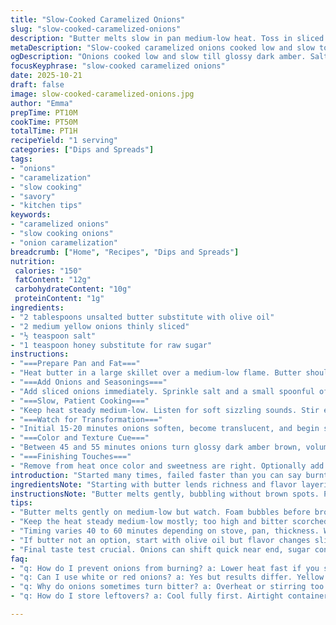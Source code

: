 ```yaml
---
title: "Slow-Cooked Caramelized Onions"
slug: "slow-cooked-caramelized-onions"
description: "Butter melts slow in pan medium-low heat. Toss in sliced onions, sprinkle salt and raw honey for that extra hint of sweetness. Stir rarely. Onions shrink as water escapes, music of gentle sizzle. Watch color shift from pale to amber, then deep golden brown around 40-50 minutes. Patience key. Adjust heat if onions start crisping or sticking. Use olive oil if butter browned too soon. Taste as you go; sweetness deepens but watch for bitterness if you cook it too fast. Perfect on burgers, stews, or plain toast. If too bitter, splash bit of balsamic vinegar to balance. Onions soften to silk, edges curling slightly, sweet smell thickening kitchen air. Keep a scrap of bread nearby to mop up buttery goodness."
metaDescription: "Slow-cooked caramelized onions cooked low and slow to deep amber brown. Patience and steady heat coax out sweet silkiness, with salt and honey driving flavor."
ogDescription: "Onions cooked low and slow till glossy dark amber. Salt pulls moisture, honey kickstarts caramel. Watch for silk texture, faint crisp edges, and sweet aroma."
focusKeyphrase: "slow-cooked caramelized onions"
date: 2025-10-21
draft: false
image: slow-cooked-caramelized-onions.jpg
author: "Emma"
prepTime: PT10M
cookTime: PT50M
totalTime: PT1H
recipeYield: "1 serving"
categories: ["Dips and Spreads"]
tags:
- "onions"
- "caramelization"
- "slow cooking"
- "savory"
- "kitchen tips"
keywords:
- "caramelized onions"
- "slow cooking onions"
- "onion caramelization"
breadcrumb: ["Home", "Recipes", "Dips and Spreads"]
nutrition: 
 calories: "150"
 fatContent: "12g"
 carbohydrateContent: "10g"
 proteinContent: "1g"
ingredients:
- "2 tablespoons unsalted butter substitute with olive oil"
- "2 medium yellow onions thinly sliced"
- "½ teaspoon salt"
- "1 teaspoon honey substitute for raw sugar"
instructions:
- "===Prepare Pan and Fat==="
- "Heat butter in a large skillet over a medium-low flame. Butter should melt gently, foam starting but don’t let it brown too fast—too high and you lose control. Oil can replace butter if it browns too quickly."
- "===Add Onions and Seasonings==="
- "Add sliced onions immediately. Sprinkle salt and a small spoonful of honey or sugar. Toss onions in fat to coat evenly. Salt draws moisture out; sugar or honey kicks caramelization into gear but don’t overdo it."
- "===Slow, Patient Cooking==="
- "Keep heat steady medium-low. Listen for soft sizzling sounds. Stir every 5-10 minutes—no more. Frequent stirring ruins the cooking cycle, stops onions from forming color. If onions stick or start crisping burn warnings, reduce heat. No action? Nudge heat higher slightly."
- "===Watch for Transformation==="
- "Initial 15-20 minutes onions soften, become translucent, and begin shrinking as water evaporates. Around 30-35 minutes pale gold tint appears. Smell thickens sweet with faint roasted hints."
- "===Color and Texture Cue==="
- "Between 45 and 55 minutes onions turn glossy dark amber brown, volume halved. Edges curl and crisp slightly, center soft like silk. Taste test to check sweetness. Too bitter? Reduce heat next batch, stir more."
- "===Finishing Touches==="
- "Remove from heat once color and sweetness are right. Optionally add splash balsamic vinegar or a pinch of freshly ground pepper to lift flavors. Use immediately or cool and store refrigerated."
introduction: "Started many times, failed faster than you can say burnt. The crux of caramelized onions isn’t speed but the glorious patience tedium of watching thinly sliced rings turn soft, sweet, sticky. Butter feels like gold melting in pan, tempting to crank heat but resist. Too hot, onions scorch, bitterness wrecks the symphony. Too low, drag out process till water fights dry off. Salt coaxes out moisture while honey teases caramel to best form. Glance at color all the time — eyes more important than timers. Smell is your alarm clock—sweetness grows, darkening hues follow. Little tricks like gentle tosses every 7 minutes keeps sanity and prevents burnt edges. Adapting to dinner moods; sometimes swap butter for oil, sometimes a splash apple cider vinegar at end to balance. A skill worth the slow fire and good company."
ingredientsNote: "Starting with butter lends richness and flavor layering but if you can't tolerate dairy or butter burns fast, olive oil or light vegetable oil works brilliantly and reduces risk of bitterness. Yellow onions preferred though white or red can be used, affecting flavor intensity and sweetness. Salt vital for drawing moisture but keep it moderate to avoid soggy onions. Honey, a twist on typical sugar, adds complexity and natural fruitiness; raw sugar works too if you prefer crunchier texture spots. Adjust quantities if cooking double or half batch, timing remains close but keep attentive for doneness. Avoid overcrowding pan. Use wide skillet for maximum surface area to let water evaporate quickly. If onions stick, a few drops of warm water or oil rescue. Don’t rinse onions after slicing; keeps natural sweetness intact."
instructionsNote: "Butter melts gently, bubbling without brown spots. Place pan on medium-low and hold ground. Add onions, seasoning right away—salt and honey kick-start the process, functionally making onions release water fast and lightly sweet. Toss immediately to help even cooking. Don’t stir every minute; resistance pays off as sugars begin slow Maillard reaction on surface. Check every 7 minutes with sturdy spatula, removing any bits sticking to pan bottom, scraping up to redistribute flavor. Visual clues—onions go from milky opaque to translucent then golden amber, edges ever more curling and sticky. Time can vary 40 to 60 minutes depending on onion thickness, pan type, and stove. Taste critical—sweet readiness over strict timing. If brown bits risk burning, slide heat down or lift pan briefly. Final splash of acidity like balsamic counters any lingering bitterness. Store cooled onions in airtight container refrigerated for 4 days or freeze in portions for long-term. Versatile, slow food wins with mindfulness."
tips:
- "Butter melts gently on medium-low but watch. Foam bubbles before browning—don’t rush it or burn bitter notes creep fast; switch to olive oil if butter browns too early. Timing not exact but sensory. Butter first, then immediately toss onions in to coat well. Salt crucial early, draws moisture quick. Honey or raw sugar kick Maillard reaction, but don’t dump too much or onions get clumpy and sticky. Toss onions to coat evenly but not constant stirring—every 7 to 10 minutes tops. Let onions sweat, soften, shrink, then color forms."
- "Keep the heat steady medium-low mostly; too high and bitter scorched edges ruin everything. If you hear hard crackles or see firm crisp spots, lower flame fast. Stick to slow sizzle sounds, gentle bubbling. If onions stick, flick a teaspoon warm water or extra oil to release gently. Don’t rinse onions after slicing; water dulls sweet flavor. Wide skillet essential to spread onions thinly, large surface area speeds evaporation. Crowded pan traps moisture causing soggy texture and uneven browning. Not all onions equal; yellow preferred, reds add extra punch, white milder."
- "Timing varies 40 to 60 minutes depending on stove, pan, thickness. Watch color progression—first transparent, then pale gold, faint roasted aroma, then shift toward deep amber. Edges curl and curl slightly crisped, center silk soft. Taste frequently after 40 minutes; sweetness deepens steadily but guard against bitterness. If too bitter reduce heat, stir more next time. Splash vinegar like balsamic at end can balance bitterness if it creeps in. Optionally add pepper or extra seasoning only after cooking finishes. Cool before storing, airtight fridge up to 4 days, or freeze in portions long term."
- "If butter not an option, start with olive oil but flavor changes slightly—more neutral, less rich. For tighter budgets or swaps, light vegetable oil works too. Honey adds complexity over raw sugar, gives subtle fruit notes but sugar gives more crunch and texture contrast. Toss onions with salt early to coax water out, key for caramel. Don’t crowd the pan. If onions pile, steaming wins and caramels won’t develop properly. Have a scrap of bread or toast ready—best tool for mopping up final buttery richness. Know your pan and heat, stove types vary wildly so rely on smell and feel over strict timers."
- "Final taste test crucial. Onions can shift quick near end, sugar concentration rises, risk tipping to bitterness—especially if heat uneven or pan too hot. Watch for silky softness internally and shiny browned gloss outside. Watch the edges carefully—slight crisping is fine but avoid full crisp burn spots. Don’t underestimate stirring rhythm. Too often scrapes flavor off surfaces and sets back browning progress; too little- risk stuck and burnt patches. Let onions rest briefly off heat, flavors meld. Use immediately or store properly chilled."
faq:
- "q: How do I prevent onions from burning? a: Lower heat fast if you see browning edges crisping. Stir less frequent but watch for stubborn spots. Add drops warm water or oil if necessary. Butter browns quicker than oil so adjust flame."
- "q: Can I use white or red onions? a: Yes but results differ. Yellow sweeter, red stronger flavor, white milder. Timing close but watch carefully. Color and taste shift. Salt and sugar amounts same, but texture may vary."
- "q: Why do onions sometimes turn bitter? a: Overheat or stirring too much breaks Maillard cycle. Sugars burn. High heat scorches. Too quick caramelization skips silky phase. Use patience, steady low flame. Vinegar splash fixes bitterness after cooking."
- "q: How do I store leftovers? a: Cool fully first. Airtight container fridge up to 4 days. Freeze in portions for longer storage. Reheat gently. Avoid reheating aggressively or flavor dulls. Can add fresh seasoning after warming."

---
```

